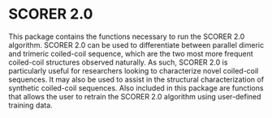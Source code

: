 SCORER 2.0
======

This package contains the functions necessary to run the SCORER 2.0 algorithm. SCORER 2.0 can be used to differentiate between parallel dimeric and trimeric coiled-coil sequence, which are the two most more frequent coiled-coil structures observed naturally. As such, SCORER 2.0 is particularly useful for researchers looking to characterize novel coiled-coil sequences. It may also be used to assist in the structural characterization of synthetic coiled-coil sequences. Also included in this package are functions that allows the user to retrain the SCORER 2.0 algorithm using user-defined training data.
